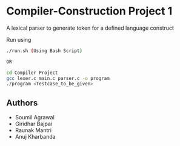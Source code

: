 # Compiler-Construction Project 1
A lexical parser to generate token for a defined language construct



Run using
```sh
./run.sh (Using Bash Script)

OR

cd Compiler Project
gcc lexer.c main.c parser.c -o program
./program <Testcase_to_be_given>
```

## Authors
- Soumil Agrawal
- Giridhar Bajpai
- Raunak Mantri
- Anuj Kharbanda

